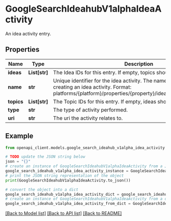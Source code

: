 # GoogleSearchIdeahubV1alphaIdeaActivity

An idea activity entry.

## Properties

Name | Type | Description | Notes
------------ | ------------- | ------------- | -------------
**ideas** | **List[str]** | The Idea IDs for this entry. If empty, topics should be set. | [optional] 
**name** | **str** | Unique identifier for the idea activity. The name is ignored when creating an idea activity. Format: platforms/{platform}/properties/{property}/ideaActivities/{idea_activity} | [optional] 
**topics** | **List[str]** | The Topic IDs for this entry. If empty, ideas should be set. | [optional] 
**type** | **str** | The type of activity performed. | [optional] 
**uri** | **str** | The uri the activity relates to. | [optional] 

## Example

```python
from openapi_client.models.google_search_ideahub_v1alpha_idea_activity import GoogleSearchIdeahubV1alphaIdeaActivity

# TODO update the JSON string below
json = "{}"
# create an instance of GoogleSearchIdeahubV1alphaIdeaActivity from a JSON string
google_search_ideahub_v1alpha_idea_activity_instance = GoogleSearchIdeahubV1alphaIdeaActivity.from_json(json)
# print the JSON string representation of the object
print(GoogleSearchIdeahubV1alphaIdeaActivity.to_json())

# convert the object into a dict
google_search_ideahub_v1alpha_idea_activity_dict = google_search_ideahub_v1alpha_idea_activity_instance.to_dict()
# create an instance of GoogleSearchIdeahubV1alphaIdeaActivity from a dict
google_search_ideahub_v1alpha_idea_activity_from_dict = GoogleSearchIdeahubV1alphaIdeaActivity.from_dict(google_search_ideahub_v1alpha_idea_activity_dict)
```
[[Back to Model list]](../README.md#documentation-for-models) [[Back to API list]](../README.md#documentation-for-api-endpoints) [[Back to README]](../README.md)


